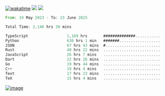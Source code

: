 [![wakatime](https://wakatime.com/badge/user/00eead22-fb14-4dd0-ab8a-3625cafbd50d.svg)](https://wakatime.com/@00eead22-fb14-4dd0-ab8a-3625cafbd50d)
![](https://komarev.com/ghpvc/?username=flatypus)
![](https://pixel.flatypus.me/flatypus?type=tracker)
<!--START_SECTION:waka-->

```rust
From: 19 May 2023 - To: 23 June 2025

Total Time: 2,146 hrs 30 mins

TypeScript                 1,169 hrs       ##############...........   54.16 %
Python                     630 hrs 1 min   #######..................   29.19 %
JSON                       67 hrs 43 mins  #........................   03.14 %
Rust                       40 hrs 22 mins  .........................   01.87 %
JavaScript                 26 hrs 7 mins   .........................   01.21 %
Dart                       22 hrs 26 mins  .........................   01.04 %
Go                         19 hrs 44 mins  .........................   00.91 %
C++                        19 hrs 4 mins   .........................   00.88 %
Text                       17 hrs 23 mins  .........................   00.81 %
TeX                        15 hrs 4 mins   .........................   00.70 %
```

<!--END_SECTION:waka-->
[<img alt="image" src="https://github.com/flatypus/flatypus/assets/68029599/0a302dc1-501c-43a0-ae8d-37ec4817f3bd">](https://flatypus.me)


